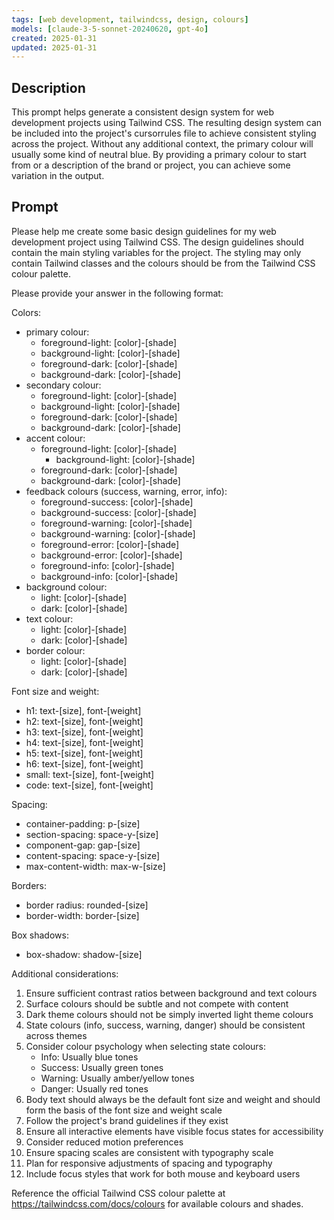 ```yaml
---
tags: [web development, tailwindcss, design, colours]
models: [claude-3-5-sonnet-20240620, gpt-4o]
created: 2025-01-31
updated: 2025-01-31
---
```


## Description

This prompt helps generate a consistent design system for web development projects using Tailwind CSS. The resulting design system can be included into the project's cursorrules file to achieve consistent styling across the project. Without any additional context, the primary colour will usually some kind of neutral blue. By providing a primary colour to start from or a description of the brand or project, you can achieve some variation in the output.

## Prompt

Please help me create some basic design guidelines for my web development project using Tailwind CSS. The design guidelines should contain the main styling variables for the project. The styling may only contain Tailwind classes and the colours should be from the Tailwind CSS colour palette.

Please provide your answer in the following format:

Colors:
- primary colour:
  - foreground-light: [color]-[shade]
  - background-light: [color]-[shade]
  - foreground-dark: [color]-[shade]
  - background-dark: [color]-[shade]
- secondary colour:
  - foreground-light: [color]-[shade]
  - background-light: [color]-[shade]
  - foreground-dark: [color]-[shade]
  - background-dark: [color]-[shade]
- accent colour:
  - foreground-light: [color]-[shade]
    - background-light: [color]-[shade]
  - foreground-dark: [color]-[shade]
  - background-dark: [color]-[shade]
- feedback colours (success, warning, error, info):
  - foreground-success: [color]-[shade]
  - background-success: [color]-[shade]
  - foreground-warning: [color]-[shade]
  - background-warning: [color]-[shade]
  - foreground-error: [color]-[shade]
  - background-error: [color]-[shade]
  - foreground-info: [color]-[shade]
  - background-info: [color]-[shade]
- background colour:
  - light: [color]-[shade]
  - dark: [color]-[shade]
- text colour:
  - light: [color]-[shade]
  - dark: [color]-[shade]
- border colour:
  - light: [color]-[shade]
  - dark: [color]-[shade]

Font size and weight:
- h1: text-[size], font-[weight]
- h2: text-[size], font-[weight]
- h3: text-[size], font-[weight]
- h4: text-[size], font-[weight]
- h5: text-[size], font-[weight]
- h6: text-[size], font-[weight]
- small: text-[size], font-[weight]
- code: text-[size], font-[weight]

Spacing:
- container-padding: p-[size]
- section-spacing: space-y-[size]
- component-gap: gap-[size]
- content-spacing: space-y-[size]
- max-content-width: max-w-[size]

Borders:
- border radius: rounded-[size]
- border-width: border-[size]

Box shadows:
- box-shadow: shadow-[size]

Additional considerations:
1. Ensure sufficient contrast ratios between background and text colours
2. Surface colours should be subtle and not compete with content
3. Dark theme colours should not be simply inverted light theme colours
4. State colours (info, success, warning, danger) should be consistent across themes
5. Consider colour psychology when selecting state colours:
   - Info: Usually blue tones
   - Success: Usually green tones
   - Warning: Usually amber/yellow tones
   - Danger: Usually red tones
6. Body text should always be the default font size and weight and should form the basis of the font size and weight scale
7. Follow the project's brand guidelines if they exist
8. Ensure all interactive elements have visible focus states for accessibility
9. Consider reduced motion preferences
10. Ensure spacing scales are consistent with typography scale
11. Plan for responsive adjustments of spacing and typography
12. Include focus styles that work for both mouse and keyboard users

Reference the official Tailwind CSS colour palette at https://tailwindcss.com/docs/colours for available colours and shades.